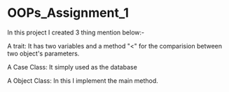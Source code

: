 # OOPs_Assignment_1

In this project I created 3 thing mention below:-

A trait:
	It has two variables and a method "<" for the comparision between two object's 	parameters.
 
A Case Class:
		It simply used as the database

A Object Class:
		In this I implement the main method.

